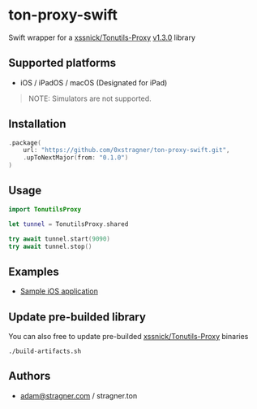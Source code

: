 # ton-proxy-swift

Swift wrapper for a [xssnick/Tonutils-Proxy](https://github.com/xssnick/Tonutils-Proxy) [v1.3.0](https://github.com/xssnick/Tonutils-Proxy/releases/tag/v1.3.0) library

## Supported platforms

- iOS / iPadOS / macOS (Designated for iPad)

> NOTE: Simulators are not supported.

## Installation

```swift
.package(
    url: "https://github.com/0xstragner/ton-proxy-swift.git",
    .upToNextMajor(from: "0.1.0")
)
```

## Usage

```swift
import TonutilsProxy

let tunnel = TonutilsProxy.shared

try await tunnel.start(9090)
try await tunnel.stop()
```

## Examples

- [Sample iOS application](https://github.com/0xstragner/ton-proxy-application)

## Update pre-builded library

You can also free to update pre-builded [xssnick/Tonutils-Proxy](https://github.com/xssnick/Tonutils-Proxy) binaries

```shell
./build-artifacts.sh
```

## Authors

- adam@stragner.com / stragner.ton
